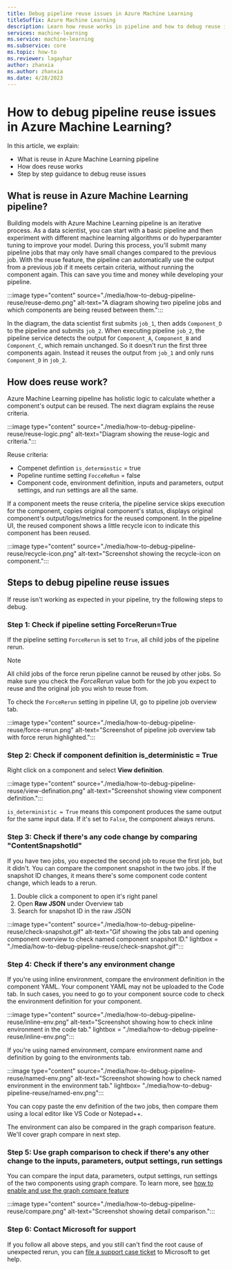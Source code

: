 ```yaml
---
title: Debug pipeline reuse issues in Azure Machine Learning
titleSuffix: Azure Machine Learning
description: Learn how reuse works in pipeline and how to debug reuse issues 
services: machine-learning
ms.service: machine-learning
ms.subservice: core
ms.topic: how-to
ms.reviewer: lagayhar
author: zhanxia
ms.author: zhanxia
ms.date: 4/28/2023
---
```


# How to debug pipeline reuse issues in Azure Machine Learning?

In this article, we explain:

- What is reuse in Azure Machine Learning pipeline
- How does reuse works
- Step by step guidance to debug reuse issues

## What is reuse in Azure Machine Learning pipeline?

Building models with Azure Machine Learning pipeline is an iterative process. As a data scientist, you can start with a basic pipeline and then experiment with different machine learning algorithms or do hyperparamter tuning to improve your model. During this process, you'll submit many pipeline jobs that may only have small changes compared to the previous job. With the reuse feature, the pipeline can automatically use the output from a previous job if it meets certain criteria, without running the component again. This can save you time and money while developing your pipeline.

:::image type="content" source="./media/how-to-debug-pipeline-reuse/reuse-demo.png" alt-text="A diagram showing two pipeline jobs and which components are being reused between them.":::

In the diagram, the data scientist first submits `job_1`, then adds `Component_D` to the pipeline and submits `job_2`. When executing pipeline `job_2`, the pipeline service detects the output for `Component_A`, `Component_B` and `Component_C`, which remain unchanged. So it doesn't run the first three components again. Instead it reuses the output from `job_1` and only runs `Component_D` in `job_2`.  
 
## How does reuse work?

Azure Machine Learning pipeline has holistic logic to calculate whether a component's output can be reused. The next diagram explains the reuse criteria.

:::image type="content" source="./media/how-to-debug-pipeline-reuse/reuse-logic.png" alt-text="Diagram showing the reuse-logic and criteria.":::

Reuse criteria:

- Compenet defintion `is_determinstic` = true
- Popeline runtime setting `FocceReRun` = false
- Component code, environment definition, inputs and parameters, output settings, and run settings are all the same.

If a component meets the reuse criteria, the pipeline service skips execution for the component, copies original component's status, displays original component's output/logs/metrics for the reused component. In the pipeline UI, the reused component shows a little recycle icon to indicate this component has been reused.  

:::image type="content" source="./media/how-to-debug-pipeline-reuse/recycle-icon.png" alt-text="Screenshot showing the recycle-icon on component.":::

## Steps to debug pipeline reuse issues

If reuse isn't working as expected in your pipeline, try the following steps to debug.

### Step 1: Check if pipeline setting ForceRerun=True

If the pipeline setting `ForceRerun` is set to `True`, all child jobs of the pipeline rerun.

>[!Note]
> All child jobs of the force rerun pipeline cannot be reused by other jobs. So make sure you check the *ForceRerun* value both for the job you expect to reuse and the original job you wish to reuse from.

To check the `ForceRerun` setting in pipeline UI, go to pipeline job overview tab.

:::image type="content" source="./media/how-to-debug-pipeline-reuse/force-rerun.png" alt-text="Screenshot of pipeline job overview tab with force rerun highlighted.":::

### Step 2: Check if component definition is_deterministic = True

Right click on a component and select **View definition**.

:::image type="content" source="./media/how-to-debug-pipeline-reuse/view-defination.png" alt-text="Screenshot showing view component definition.":::

`is_deterministic = True` means this component produces the same output for the same input data. If it's set to `False`, the component always reruns.

### Step 3: Check if there's any code change by comparing "ContentSnapshotId"

If you have two jobs, you expected the second job to reuse the first job, but it didn't. You can compare the component snapshot in the two jobs. If the snapshot ID changes, it means there's some component code content change, which leads to a rerun.

1. Double click a component to open it's right panel
1. Open **Raw JSON** under Overview tab
1. Search for snapshot ID in the raw JSON

:::image type="content" source="./media/how-to-debug-pipeline-reuse/check-snapshot.gif" alt-text="Gif showing the jobs tab and opening component overview to check named component snapshot ID." lightbox = "./media/how-to-debug-pipeline-reuse/check-snapshot.gif":::


### Step 4: Check if there's any environment change

If you're using inline environment, compare the environment definition in the component YAML. Your component YAML may not be uploaded to the Code tab. In such cases, you need to go to your component source code to check the environment definition for your component.

:::image type="content" source="./media/how-to-debug-pipeline-reuse/inline-env.png" alt-text="Screenshot showing how to check inline environment in the code tab." lightbox = "./media/how-to-debug-pipeline-reuse/inline-env.png":::

If you're using named environment, compare environment name and definition by going to the environments tab.

:::image type="content" source="./media/how-to-debug-pipeline-reuse/named-env.png" alt-text="Screenshot showing how to check named environment in the environment tab." lightbox= "./media/how-to-debug-pipeline-reuse/named-env.png":::

You can copy paste the env definition of the two jobs, then compare them using a local editor like VS Code or Notepad++.

The environment can also be compared in the graph comparison feature. We'll cover graph compare in next step.

### Step 5: Use graph comparison to check if there's any other change to the inputs, parameters, output settings, run settings

You can compare the input data, parameters, output settings, run settings of the two components using graph compare. To learn more, see  [how to enable and use the graph compare feature](./how-to-use-pipeline-ui.md#compare-different-pipelines-to-debug-failure-or-other-unexpected-issues-preview)

:::image type="content" source="./media/how-to-debug-pipeline-reuse/compare.png" alt-text="Screenshot showing detail comparison.":::

### Step 6: Contact Microsoft for support

If you follow all above steps, and you still can't find the root cause of unexpected rerun, you can [file a support case ticket](https://ms.portal.azure.com/#view/Microsoft_Azure_Support/HelpAndSupportBlade/~/overview) to Microsoft to get help.